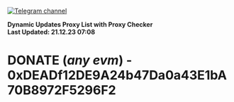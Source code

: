 [![Telegram channel](https://img.shields.io/endpoint?url=https://runkit.io/damiankrawczyk/telegram-badge/branches/master?url=https://t.me/n4z4v0d)](https://t.me/n4z4v0d) 

**Dynamic Updates Proxy List with Proxy Checker**  
**Last Updated: 21.12.23 07:08**

# DONATE (_any evm_) - 0xDEADf12DE9A24b47Da0a43E1bA70B8972F5296F2
